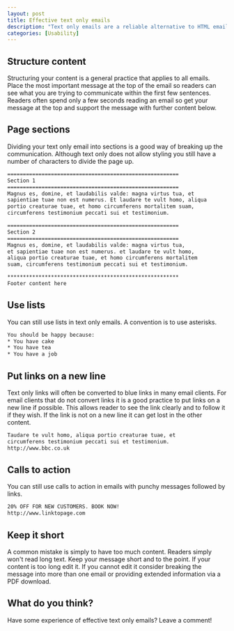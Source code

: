 ```yaml
--- 
layout: post
title: Effective text only emails
description: "Text only emails are a reliable alternative to HTML emails. They work in any email client and can be read by all. Here are some tips on how to make text only emails more user friendly. "
categories: [Usability]
---
```

## Structure content

Structuring your content is a general practice that applies to all emails. Place the most important message at the top of the email so readers can see what you are trying to communicate within the first few sentences. Readers often spend only a few seconds reading an email so get your message at the top and support the message with further content below. 

## Page sections

Dividing your text only email into sections is a good way of breaking up the communication. Although text only does not allow styling you still have a number of characters to divide the page up.  

``` bash 
=======================================================
Section 1
=======================================================
Magnus es, domine, et laudabilis valde: magna virtus tua, et 
sapientiae tuae non est numerus. Et laudare te vult homo, aliqua
portio creaturae tuae, et homo circumferens mortalitem suam, 
circumferens testimonium peccati sui et testimonium.

=======================================================
Section 2
=======================================================
Magnus es, domine, et laudabilis valde: magna virtus tua,
et sapientiae tuae non est numerus. et laudare te vult homo, 
aliqua portio creaturae tuae, et homo circumferens mortalitem 
suam, circumferens testimonium peccati sui et testimonium.

*******************************************************
Footer content here
```

## Use lists

You can still use lists in text only emails. A convention is to use asterisks. 

``` bash 
You should be happy because:
* You have cake
* You have tea
* You have a job
```

## Put links on a new line

Text only links will often be converted to blue links in many email clients. For email clients that do not convert links it is a good practice to put links on a new line if possible. This allows reader to see the link clearly and to follow it if they wish. If the link is not on a new line it can get lost in the other content.  

``` bash 
Taudare te vult homo, aliqua portio creaturae tuae, et  
circumferens testimonium peccati sui et testimonium.
http://www.bbc.co.uk
```

## Calls to action

You can still use calls to action in emails with punchy messages followed by links. 

``` bash 
20% OFF FOR NEW CUSTOMERS. BOOK NOW!
http://www.linktopage.com
```

## Keep it short

A common mistake is simply to have too much content. Readers simply won't read long text. Keep your message short and to the point. If your content is too long edit it. If you cannot edit it consider breaking the message into more than one email or providing extended information via a PDF download. 

## What do you think?

Have some experience of effective text only emails? Leave a comment!
